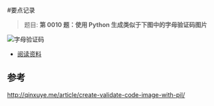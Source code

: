 #要点记录


> 题目:
**第 0010 题：**使用 Python 生成类似于下图中的**字母验证码图片**

![字母验证码](http://i.imgur.com/aVhbegV.jpg)

- [阅读资料](http://stackoverflow.com/questions/2823316/generate-a-random-letter-in-python)

##

## 参考

http://qinxuye.me/article/create-validate-code-image-with-pil/
